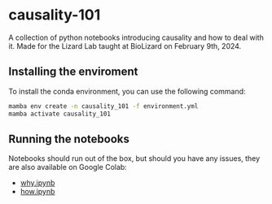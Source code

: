 # causality-101
A collection of python notebooks introducing causality and how to deal with it. Made for the Lizard Lab taught at BioLizard on February 9th, 2024.

## Installing the enviroment
To install the conda environment, you can use the following command:
```bash
mamba env create -n causality_101 -f environment.yml
mamba activate causality_101
```

## Running the notebooks
Notebooks should run out of the box, but should you have any issues, they are also available on Google Colab:
- [why.ipynb](https://colab.research.google.com/github/stefftaelman/causality-101/blob/main/why.ipynb)
- [how.ipynb](https://colab.research.google.com/github/stefftaelman/causality-101/blob/main/how.ipynb)